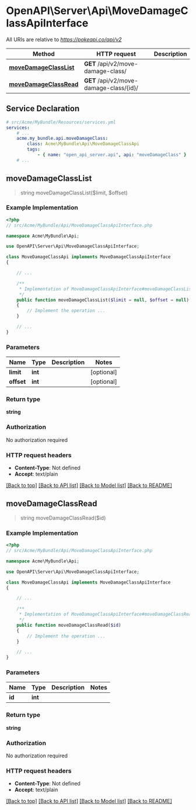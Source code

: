 # OpenAPI\Server\Api\MoveDamageClassApiInterface

All URIs are relative to *https://pokeapi.co/api/v2*

Method | HTTP request | Description
------------- | ------------- | -------------
[**moveDamageClassList**](MoveDamageClassApiInterface.md#moveDamageClassList) | **GET** /api/v2/move-damage-class/ | 
[**moveDamageClassRead**](MoveDamageClassApiInterface.md#moveDamageClassRead) | **GET** /api/v2/move-damage-class/{id}/ | 


## Service Declaration
```yaml
# src/Acme/MyBundle/Resources/services.yml
services:
    # ...
    acme.my_bundle.api.moveDamageClass:
        class: Acme\MyBundle\Api\MoveDamageClassApi
        tags:
            - { name: "open_api_server.api", api: "moveDamageClass" }
    # ...
```

## **moveDamageClassList**
> string moveDamageClassList($limit, $offset)



### Example Implementation
```php
<?php
// src/Acme/MyBundle/Api/MoveDamageClassApiInterface.php

namespace Acme\MyBundle\Api;

use OpenAPI\Server\Api\MoveDamageClassApiInterface;

class MoveDamageClassApi implements MoveDamageClassApiInterface
{

    // ...

    /**
     * Implementation of MoveDamageClassApiInterface#moveDamageClassList
     */
    public function moveDamageClassList($limit = null, $offset = null)
    {
        // Implement the operation ...
    }

    // ...
}
```

### Parameters

Name | Type | Description  | Notes
------------- | ------------- | ------------- | -------------
 **limit** | **int**|  | [optional]
 **offset** | **int**|  | [optional]

### Return type

**string**

### Authorization

No authorization required

### HTTP request headers

 - **Content-Type**: Not defined
 - **Accept**: text/plain

[[Back to top]](#) [[Back to API list]](../../README.md#documentation-for-api-endpoints) [[Back to Model list]](../../README.md#documentation-for-models) [[Back to README]](../../README.md)

## **moveDamageClassRead**
> string moveDamageClassRead($id)



### Example Implementation
```php
<?php
// src/Acme/MyBundle/Api/MoveDamageClassApiInterface.php

namespace Acme\MyBundle\Api;

use OpenAPI\Server\Api\MoveDamageClassApiInterface;

class MoveDamageClassApi implements MoveDamageClassApiInterface
{

    // ...

    /**
     * Implementation of MoveDamageClassApiInterface#moveDamageClassRead
     */
    public function moveDamageClassRead($id)
    {
        // Implement the operation ...
    }

    // ...
}
```

### Parameters

Name | Type | Description  | Notes
------------- | ------------- | ------------- | -------------
 **id** | **int**|  |

### Return type

**string**

### Authorization

No authorization required

### HTTP request headers

 - **Content-Type**: Not defined
 - **Accept**: text/plain

[[Back to top]](#) [[Back to API list]](../../README.md#documentation-for-api-endpoints) [[Back to Model list]](../../README.md#documentation-for-models) [[Back to README]](../../README.md)

